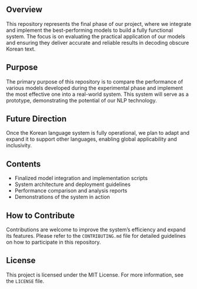 ## Overview

This repository represents the final phase of our project, where we integrate and implement the best-performing models to build a fully functional system. The focus is on evaluating the practical application of our models and ensuring they deliver accurate and reliable results in decoding obscure Korean text.

## Purpose

The primary purpose of this repository is to compare the performance of various models developed during the experimental phase and implement the most effective one into a real-world system. This system will serve as a prototype, demonstrating the potential of our NLP technology.

## Future Direction

Once the Korean language system is fully operational, we plan to adapt and expand it to support other languages, enabling global applicability and inclusivity.

## Contents

- Finalized model integration and implementation scripts
- System architecture and deployment guidelines
- Performance comparison and analysis reports
- Demonstrations of the system in action

## How to Contribute

Contributions are welcome to improve the system’s efficiency and expand its features. Please refer to the `CONTRIBUTING.md` file for detailed guidelines on how to participate in this repository.

## License

This project is licensed under the MIT License. For more information, see the `LICENSE` file.

